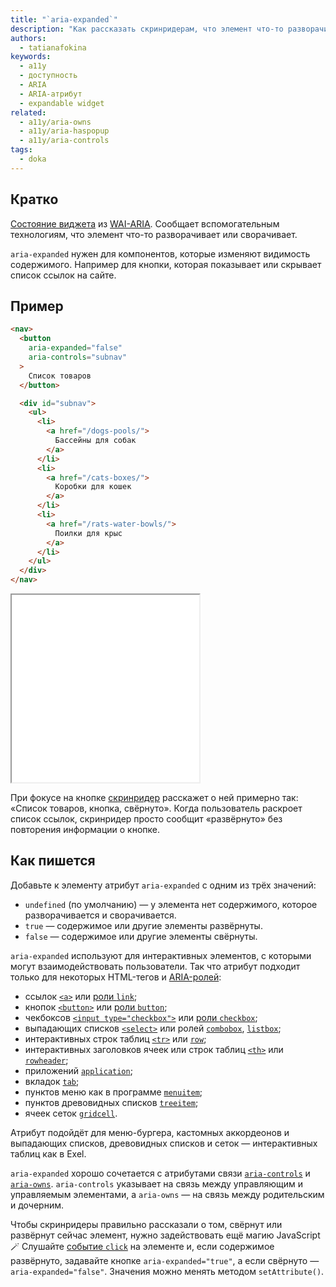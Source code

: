 ```yaml
---
title: "`aria-expanded`"
description: "Как рассказать скринридерам, что элемент что-то разворачивает и сворачивает."
authors:
  - tatianafokina
keywords:
  - a11y
  - доступность
  - ARIA
  - ARIA-атрибут
  - expandable widget
related:
  - a11y/aria-owns
  - a11y/aria-haspopup
  - a11y/aria-controls
tags:
  - doka
---
```


## Кратко

[Состояние виджета](/a11y/aria-attrs/#atributy-vidzhetov) из [WAI-ARIA](/a11y/aria-intro/#specifikaciya). Сообщает вспомогательным технологиям, что элемент что-то разворачивает или сворачивает.

`aria-expanded` нужен для компонентов, которые изменяют видимость содержимого. Например для кнопки, которая показывает или скрывает список ссылок на сайте.

## Пример

```html
<nav>
  <button
    aria-expanded="false"
    aria-controls="subnav"
  >
    Список товаров
  </button>

  <div id="subnav">
    <ul>
      <li>
        <a href="/dogs-pools/">
          Бассейны для собак
        </a>
      </li>
      <li>
        <a href="/cats-boxes/">
          Коробки для кошек
        </a>
      </li>
      <li>
        <a href="/rats-water-bowls/">
          Поилки для крыс
        </a>
      </li>
    </ul>
  </div>
</nav>
```

<iframe title="Бургерное меню" src="demos/burger-menu/" height="300"></iframe>

При фокусе на кнопке [скринридер](/a11y/screenreaders/) расскажет о ней примерно так: «Список товаров, кнопка, свёрнуто». Когда пользователь раскроет список ссылок, скринридер просто сообщит «развёрнуто» без повторения информации о кнопке.

## Как пишется

Добавьте к элементу атрибут `aria-expanded` с одним из трёх значений:

- `undefined` (по умолчанию) — у элемента нет содержимого, которое разворачивается и сворачивается.
- `true` — содержимое или другие элементы развёрнуты.
- `false` — содержимое или другие элементы свёрнуты.

`aria-expanded` используют для интерактивных элементов, с которыми могут взаимодействовать пользователи. Так что атрибут подходит только для некоторых HTML-тегов и [ARIA-ролей](/a11y/aria-roles/):

- ссылок [`<a>`](/html/a/) или [роли `link`](/a11y/role-link/);
- кнопок [`<button>`](/html/button/) или [роли `button`](/a11y/role-button/);
- чекбоксов [`<input type="checkbox">`](/html/input/#type) или [роли `checkbox`](/a11y/role-checkbox/);
- выпадающих списков [`<select>`](/html/select/) или ролей [`combobox`](/a11y/role-combobox/), [`listbox`](/a11y/role-listbox/);
- интерактивных строк таблиц [`<tr>`](/html/tables/#tr) или [`row`](/a11y/role-row/);
- интерактивных заголовков ячеек или строк таблиц [`<th>`](/html/tables/#th) или [`rowheader`](/a11y/role-rowheader/);
- приложений [`application`](/a11y/role-application/);
- вкладок [`tab`](/a11y/role-tab/);
- пунктов меню как в программе [`menuitem`](/a11y/role-menuitem/);
- пунктов древовидных списков [`treeitem`](/a11y/role-treeitem/);
- ячеек сеток [`gridcell`](/a11y/role-gridcell/).

Атрибут подойдёт для меню-бургера, кастомных аккордеонов и выпадающих списков, древовидных списков и сеток — интерактивных таблиц как в Exel.

`aria-expanded` хорошо сочетается с атрибутами связи [`aria-controls`](/a11y/aria-controls/) и [`aria-owns`](/a11y/aria-owns/). `aria-controls` указывает на связь между управляющим и управляемым элементами, а `aria-owns` — на связь между родительским и дочерним.

Чтобы скринридеры правильно рассказали о том, свёрнут или развёрнут сейчас элемент, нужно задействовать ещё магию JavaScript 🪄 Слушайте [событие `click`](/js/events/) на элементе и, если содержимое развёрнуто, задавайте кнопке `aria-expanded="true"`, а если свёрнуто — `aria-expanded="false"`. Значения можно менять методом `setAttribute()`.
